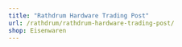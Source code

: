 ```yaml
---
title: "Rathdrum Hardware Trading Post"
url: /rathdrum/rathdrum-hardware-trading-post/
shop: Eisenwaren
---
```

